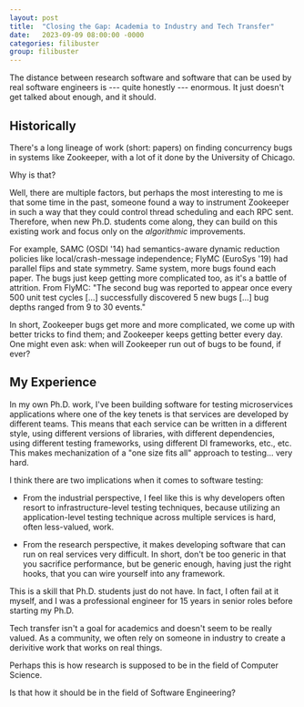 ```yaml
---
layout: post
title:  "Closing the Gap: Academia to Industry and Tech Transfer"
date:   2023-09-09 08:00:00 -0000
categories: filibuster
group: filibuster
---
```


The distance between research software and software that can be used by real software engineers is --- quite honestly --- enormous. It just doesn't get talked about enough, and it should.

## Historically

There's a long lineage of work (short: papers) on finding concurrency bugs in systems like Zookeeper, with a lot of it done by the University of Chicago. 

Why is that? 

Well, there are multiple factors, but perhaps the most interesting to me is that some time in the past, someone found a way to instrument Zookeeper in such a way that they could control thread scheduling and each RPC sent. Therefore, when new Ph.D. students come along, they can build on this existing work and focus only on the *algorithmic* improvements. 

For example, SAMC (OSDI '14) had semantics-aware dynamic reduction policies like local/crash-message independence; FlyMC (EuroSys '19) had parallel flips and state symmetry. Same system, more bugs found each paper. The bugs just keep getting more complicated too, as it's a battle of attrition. From FlyMC: "The second bug was reported to appear once every 500 unit test cycles [...] successfully discovered 5 new bugs [...] bug depths ranged from 9 to 30 events."

In short, Zookeeper bugs get more and more complicated, we come up with better tricks to find them; and Zookeeper keeps getting better every day. One might even ask: when will Zookeeper run out of bugs to be found, if ever? 

## My Experience

In my own Ph.D. work, I've been building software for testing microservices applications where one of the key tenets is that services are developed by different teams. This means that each service can be written in a different style, using different versions of libraries, with different dependencies, using different testing frameworks, using different DI frameworks, etc., etc. This makes mechanization of a "one size fits all" approach to testing... very hard.

I think there are two implications when it comes to software testing:

* From the industrial perspective, I feel like this is why developers often resort to infrastructure-level testing techniques, because utilizing an application-level testing technique across multiple services is hard, often less-valued, work.

* From the research perspective, it makes developing software that can run on real services very difficult. In short, don't be too generic in that you sacrifice performance, but be generic enough, having just the right hooks, that you can wire yourself into any framework. 

This is a skill that Ph.D. students just do not have. In fact, I often fail at it myself, and I was a professional engineer for 15 years in senior roles before starting my Ph.D. 

Tech transfer isn't a goal for academics and doesn't seem to be really valued. As a community, we often rely on someone in industry to create a derivitive work that works on real things. 

Perhaps this is how research is supposed to be in the field of Computer Science. 

Is that how it should be in the field of Software Engineering?